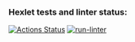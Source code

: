 ### Hexlet tests and linter status:
[![Actions Status](https://github.com/RomanKazakov1980/python-project-lvl2/workflows/hexlet-check/badge.svg)](https://github.com/RomanKazakov1980/python-project-lvl2/actions)
[![run-linter](https://github.com/RomanKazakov1980/python-project-lvl2/actions/workflows/main.yml/badge.svg)](https://github.com/RomanKazakov1980/python-project-lvl2/actions/workflows/main.yml)
